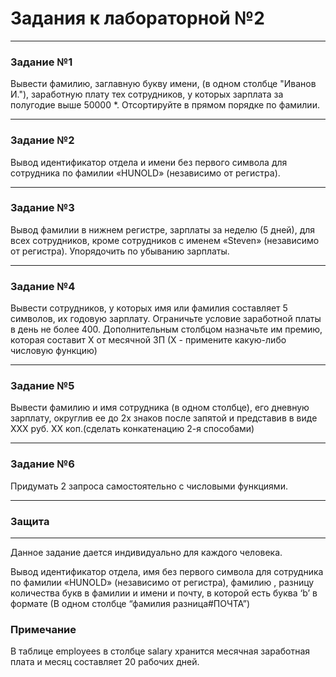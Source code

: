 # Задания к лабораторной №2

___
### Задание №1 
Вывести фамилию, заглавную букву имени, (в одном столбце "Иванов И."), заработную плату тех сотрудников, у которых зарплата за полугодие выше 50000 *. Отсортируйте в прямом порядке по фамилии. 

___
### Задание №2
Вывод идентификатор отдела и имени без первого символа для сотрудника по фамилии «HUNOLD» (независимо от регистра).

___
### Задание №3 
Вывод фамилии в нижнем регистре, зарплаты за неделю (5 дней), для всех сотрудников, кроме сотрудников с именем «Steven» (независимо от регистра). Упорядочить по убыванию зарплаты.

___
### Задание №4
Вывести сотрудников,  у которых имя или фамилия составляет 5 символов, их годовую зарплату. Ограничьте условие заработной платы в день не более 400. Дополнительным столбцом назначьте им премию, которая составит Х от месячной ЗП (Х - примените какую-либо числовую функцию)  

___
### Задание №5
Вывести фамилию и имя сотрудника (в одном столбце), его дневную зарплату, округлив ее до 2х знаков после запятой и представив в виде ХХХ руб. ХХ коп.(сделать конкатенацию 2-я способами)

___
### Задание №6
Придумать 2 запроса самостоятельно с числовыми функциями.
___

### Защита
___
Данное задание дается индивидуально для каждого человека.

Вывод идентификатор отдела, имя без первого символа для сотрудника по фамилии «HUNOLD» (независимо от регистра), фамилию , разницу количества букв в фамилии и имени и почту, в которой есть буква ‘b’ в формате (В одном столбце “фамилия разница#ПОЧТА”) 

### Примечание
В таблице employees в столбце salary хранится месячная заработная плата и месяц составляет 20 рабочих дней.